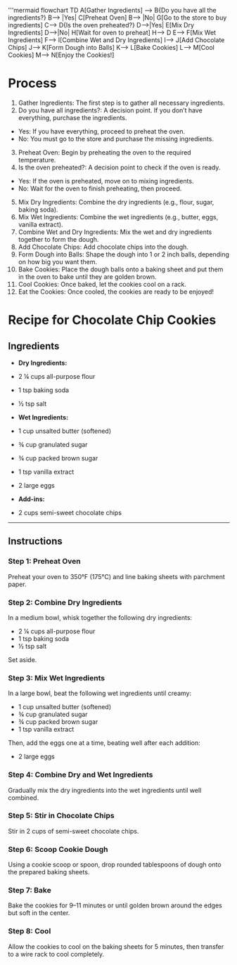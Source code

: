 '''mermaid
flowchart TD
A[Gather Ingredients] --> B{Do you have all the ingredients?}
B--> |Yes| C[Preheat Oven]
B--> |No| G[Go to the store to buy ingredients]
C--> D{Is the oven preheated?}
D-->|Yes| E[Mix Dry Ingredients]
D-->|No| H[Wait for oven to preheat]
H--> D
E--> F[Mix Wet Ingredients]
F--> I[Combine Wet and Dry Ingredients]
I--> J[Add Chocolate Chips]
J--> K[Form Dough into Balls]
K--> L[Bake Cookies]
L--> M[Cool Cookies]
M--> N[Enjoy the Cookies!]

# Process
1. Gather Ingredients: The first step is to gather all necessary ingredients.
2. Do you have all ingredients?: A decision point. If you don’t have everything, purchase the ingredients.
  * Yes: If you have everything, proceed to preheat the oven.
  * No: You must go to the store and purchase the missing ingredients.
3. Preheat Oven: Begin by preheating the oven to the required temperature.
4. Is the oven preheated?: A decision point to check if the oven is ready.
  * Yes: If the oven is preheated, move on to mixing ingredients.
  * No: Wait for the oven to finish preheating, then proceed.
5. Mix Dry Ingredients: Combine the dry ingredients (e.g., flour, sugar, baking soda).
6. Mix Wet Ingredients: Combine the wet ingredients (e.g., butter, eggs, vanilla extract).
7. Combine Wet and Dry Ingredients: Mix the wet and dry ingredients together to form the dough.
8. Add Chocolate Chips: Add chocolate chips into the dough.
9. Form Dough into Balls: Shape the dough into 1 or 2 inch balls, depending on how big you want them.
10. Bake Cookies: Place the dough balls onto a baking sheet and put them in the oven to bake until they are golden brown.
11. Cool Cookies: Once baked, let the cookies cool on a rack.
12. Eat the Cookies: Once cooled, the cookies are ready to be enjoyed!

# Recipe for Chocolate Chip Cookies

## Ingredients

- **Dry Ingredients:**
- 2 ¼ cups all-purpose flour
- 1 tsp baking soda
- ½ tsp salt

- **Wet Ingredients:**
- 1 cup unsalted butter (softened)
- ¾ cup granulated sugar
- ¾ cup packed brown sugar
- 1 tsp vanilla extract
- 2 large eggs

- **Add-ins:**
- 2 cups semi-sweet chocolate chips

---

## Instructions

### Step 1: Preheat Oven
Preheat your oven to 350°F (175°C) and line baking sheets with parchment paper.

### Step 2: Combine Dry Ingredients
In a medium bowl, whisk together the following dry ingredients:
- 2 ¼ cups all-purpose flour
- 1 tsp baking soda
- ½ tsp salt

Set aside.

### Step 3: Mix Wet Ingredients
In a large bowl, beat the following wet ingredients until creamy:
- 1 cup unsalted butter (softened)
- ¾ cup granulated sugar
- ¾ cup packed brown sugar
- 1 tsp vanilla extract

Then, add the eggs one at a time, beating well after each addition:
- 2 large eggs

### Step 4: Combine Dry and Wet Ingredients
Gradually mix the dry ingredients into the wet ingredients until well combined.

### Step 5: Stir in Chocolate Chips
Stir in 2 cups of semi-sweet chocolate chips.

### Step 6: Scoop Cookie Dough
Using a cookie scoop or spoon, drop rounded tablespoons of dough onto the prepared baking sheets.

### Step 7: Bake
Bake the cookies for 9–11 minutes or until golden brown around the edges but soft in the center.

### Step 8: Cool
Allow the cookies to cool on the baking sheets for 5 minutes, then transfer to a wire rack to cool completely.


